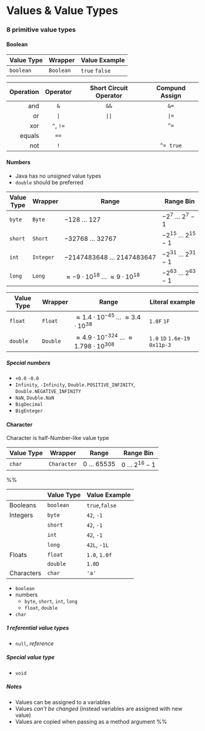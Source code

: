 # Values & Value Types

### 8 primitive value types

#### Boolean

|Value Type|Wrapper|Value Example|
|--|--|--|
|`boolean`|`Boolean`|`true` `false`|


|Operation|Operator|Short Circuit Operator|Compund Assign|
|--:|:--:|:--:|:--:|
|and|`&`|`&&`|`&=`|
|or|<code>&#124;</code>|<code>&#124;&#124;</code>|<code>&#124;=</code>|
|xor|`^`, `!=`||`^=`|
|equals|`==`|
|not|`!`||`^= true`|


#### Numbers
- Java has no *unsigned* value types
- `double` should be preferred

|Value Type|Wrapper|Range|Range Bin|
|--|--|--|--|
|`byte`|`Byte`|$-128 \ \dots \ 127$|$-2^7 \ \dots \ 2^7-1$|
|`short`|`Short`|$-32768 \ \dots \ 32767$|$-2^{15} \ \dots \ 2^{15}-1$|
|`int`|`Integer`|$-2147483648 \ \dots \ 2147483647$|$-2^{31} \ \dots \ 2^{31}-1$|
|`long`|`Long`|$\approx-9 \cdot 10^{18} \ \dots \ \approx 9 \cdot 10^{18}$|$-2^{63} \ \dots \ 2^{63}-1$|

|Value Type|Wrapper|Range|Literal example|
|--|--|--|--|
|`float`|`Float`|$\approx 1.4 \cdot 10^{-45} \ \dots \ \approx 3.4 \cdot 10^{38}$|`1.0F` `1F`|
|`double`|`Double`|$\approx 4.9 \cdot 10^{-324} \ \dots \ \approx 1.798 \cdot 10^{308}$|`1.0` `1D` `1.6e-19` `0x11p-3`|

##### Special numbers
- `+0.0` `-0.0`
-  `Infinity`, `-Infinity`, `Double.POSITIVE_INFINITY`, `Double.NEGATIVE_INFINITY`
- `NaN`, `Double.NaN`
- `BigDecimal`
- `BigEnteger`

#### Character

Character is half-Number-like value type

|Value Type|Wrapper|Range|Range Bin|
|--|--|--|--|
|`char`|`Character`|$0 \ \dots \ 65535$|$0 \ \dots \ 2^{16}-1$|


%%

||Value Type|Value Example|
|--|--|--|
|Booleans|`boolean`|`true`,`false`|
|Integers|`byte`|`42`, `-1`|
||`short`|`42`, `-1`|
||`int`|`42`, `-1`|
||`long`|`42L`, `-1L`|
|Floats|`float`| `1.0`, `1.0f`|
||`double`|`1.0D`|
|Characters|`char`| `'a'`|

- `boolean`
- numbers
	- `byte`, `short`, `int`, `long`
	- `float`, `double`
- `char`

##### 1 referential value types

- `null`, *reference*

##### Special value type 

- `void`


##### Notes
- Values can be assigned to a variables
- Values *can't be changed* (instead variables are assigned with new value)
- Values are copied when passing as a method argument
%%